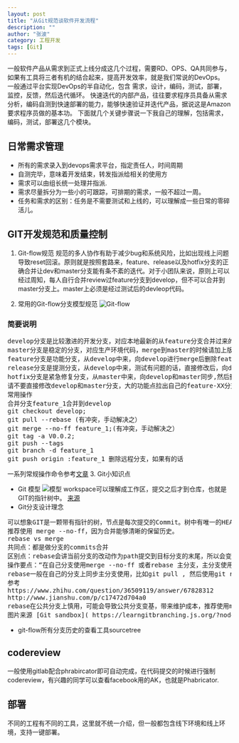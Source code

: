 ```yaml
---
layout: post
title: "从Git规范谈软件开发流程"
description: ""
author: "张波"
category: 工程开发
tags: [Git]
---
```

一般软件产品从需求到正式上线分成这几个过程，需要RD、OPS、QA共同参与，如果有工具将三者有机的结合起来，提高开发效率，就是我们常说的DevOps。一般通过平台实现DevOps的半自动化，包含 需求，设计，编码，测试，部署，监控，反馈，然后迭代循环。快速迭代的内部产品，往往要求程序员具备从需求分析，编码自测到快速部署的能力，能够快速验证并迭代产品，据说这是Amazon要求程序员做的基本功。下面就几个关键步骤说一下我自己的理解，包括需求，编码，测试，部署这几个模块。

## 日常需求管理* 所有的需求录入到devops需求平台，指定责任人，时间周期* 自测完毕，意味着开发结束，转发指派给相关的使用方* 需求可以由组长统一处理并指派.* 需求尽量拆分为一些小的可跟踪，可排期的需求，一般不超过一周。* 任务和需求的区别：任务是不需要测试和上线的，可以理解成一些日常的零碎活儿。

## GIT开发规范和质量控制1. Git-flow规范规范的多人协作有助于减少bug和系统风险，比如出现线上问题导致reset回滚。原则就是按照套路来，feature、release以及hotfix分支的正确合并让dev和master分支能有条不紊的迭代。对于小团队来说，原则上可以经过周知，每人自行合并review过feature分支到develop，但不可以合并到master分支上。master上必须是经过测试后的devleop代码。2. 常用的Git-flow分支模型规范
![Git-flow](https://upload-images.jianshu.io/upload_images/1226129-b2018af358d865d5.png?imageMogr2/auto-orient/strip%7CimageView2/2/w/700)
### 简要说明
<pre>develop分支是比较激进的开发分支，对应本地最新的从feature分支合并过来的开发代码。master分支是稳定的分支，对应生产环境代码，merge到master的时候请加上版本标签(git tag)，相当于线上环境的备份。feature分支是功能分支，从develop中来，向develop进行merge后删除feature分支release分支是提测分支，从develop中来，测试有问题的话，直接修改后，向develop和master同步，没有问题，则不用修改。同步后删除release分支hotfix分支是紧急修复分支，从master中来，向develop和master同步,然后删除hotfix请不要直接修改develop和master分支，大的功能点拉出自己的feature-XX分支进行操作，小的功能可以拉topic-XX分支常用操作合并分支feature_1合并到developgit checkout develop;git pull --rebase (有冲突，手动解决之）git merge --no-ff feature_1;(有冲突，手动解决之）git tag -a V0.0.2;git push --tagsgit branch -d feature_1git push origin :feature_1 删除远程分支，如果有的话
</pre>一系列常规操作命令参考[文章](https://www.cnblogs.com/cnblogsfans/p/5075073.html)3. Git小知识点
* Git 模型
![模型](http://www.ruanyifeng.com/blogimg/asset/2014/bg2014061202.jpg)workspace可以理解成工作区，提交之后才到仓库，也就是GIT的指针树中。[来源](http://www.ruanyifeng.com/blog/2014/06/git_remote.html)* Git分支设计理念
<pre>
可以想象GIT是一颗带有指针的树，节点是每次提交的Commit。树中有唯一的HEAD指针，同时有多个分支名指针。那么理解了这点，一个创建一个分支,只是在HEAD的指针位置添加一个分支指针而已。
推荐使用 merge --no-ff，因为合并能够清晰的保留历史。
rebase vs merge共同点：都是做分支的commits合并区别点：rebase会讲当前分支的改动作为path提交到目标分支的末尾，所以会变成一个序列，merge不会。操作要点：“在自己分支使用merge --no-ff 或者rebase 主分支，主分支使用merge --no-ff,以保存所有合并历史。”rebase一般在自己的分支上同步主分支使用，比如git pull , 然后使用git rebase master，不然自己埋头苦干，后来才发现合并到主分支一堆冲突。参考https://www.zhihu.com/question/36509119/answer/67828312http://www.jianshu.com/p/c17472d704a0
rebase在公共分支上慎用，可能会导致公共分支变基，带来维护成本，推荐使用merge --no-ff模式，方便看出分支的来源，而不只为了看分支干净。图片来源 [Git sandbox]( https://learngitbranching.js.org/?nodemo)
</pre> 
* git-flow所有分支历史的查看工具sourcetree

## codereview

一般使用gitlab配合phrabircator即可自动完成，在代码提交的时候进行强制codereview，有兴趣的同学可以查看facebook用的AK，也就是Phabricator.

## 部署
不同的工程有不同的工具，这里就不统一介绍，但一般都包含线下环境和线上环境，支持一键部署。

